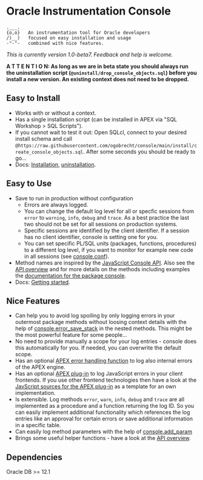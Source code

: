 # Oracle Instrumentation Console

    .___.
    {o,o}   An instrumentation tool for Oracle developers
    /)__)   focused on easy installation and usage
    -"-"-   combined with nice features.

*This is currently version 1.0-beta7. Feedback and help is welcome.*

**A T T E N T I O N: As long as we are in beta state you should always run the
uninstallation script (`@uninstall/drop_console_objects.sql`) before you install
a new version. An existing context does not need to be dropped.**

## Easy to Install

- Works with or without a context.
- Has a single installation script (can be installed in APEX via "SQL
  Workshop > SQL Scripts").
- If you cannot wait to test it out: Open SQLcl, connect to your desired install
    schema and call
    `@https://raw.githubusercontent.com/ogobrecht/console/main/install/create_console_objects.sql`.
    After some seconds you should be ready to go...
- Docs: [Installation](docs/installation.md),
  [uninstallation](docs/uninstallation.md).

## Easy to Use

- Save to run in production without configuration
  - Errors are always logged.
  - You can change the default log level for all or specfic sessions from
    `error` to `warning`, `info`, `debug` and `trace`. As a best practice the
    last two should not be set for all sessions on production systems.
  - Specific sessions are identified by the client identifier. If a session has
    no client identifier, console is setting one for you.
  - You can set specific PL/SQL units (packages, functions, procedures) to a
    different log level, if you want to monitor for example new code in all
    sessions (see [console.conf](docs/package-console.md#procedure-conf)).
- Method names are inspired by the [JavaScript Console
  API](https://developers.google.com/web/tools/chrome-devtools/console/api).
  Also see the [API overview](docs/api-overview.md) and for more details on the
  methods including examples the [documentation for the package
  console](docs/package-console.md).
- Docs: [Getting started](docs/getting-started.md).

## Nice Features

- Can help you to avoid log spoiling by only logging errors in your outermost
  package methods without loosing context details with the help of
  [console.error_save_stack](docs/package-console.md#procedure-error_save_stack)
  in the nested methods. This might be the most powerful feature for some
  people...
- No need to provide manually a scope for your log entries - console
  does this automatically for you. If needed, you can overwrite the default
  scope.
- Has an optional [APEX error handling
  function](docs/package-console.md#function-apex_error_handling) to log also
  internal errors of the APEX engine.
- Has an optional [APEX plug-in](install/apex_plugin.sql) to log JavaScript
  errors in your client frontends. If you use other frontend technologies then
  have a look at the [JavScript sources for the APEX
  plug-in](sources/apex_plugin_console.js) as a template for an own
  implementation.
- Is extensible. Log methods `error`, `warn`, `info`, `debug` and `trace` are
  all implemented as a procedure and a function returning the log ID. So you can
  easily implement additional functionality which references the log entries
  like an approval for certain errors or save additional information in a
  specific table.
- Can easily log method parameters with the help of
  [console.add_param](docs/package-console.md#procedure-add_param)
- Brings some useful helper functions - have a look at the [API
  overview](docs/api-overview.md).

## Dependencies

Oracle DB >= 12.1
